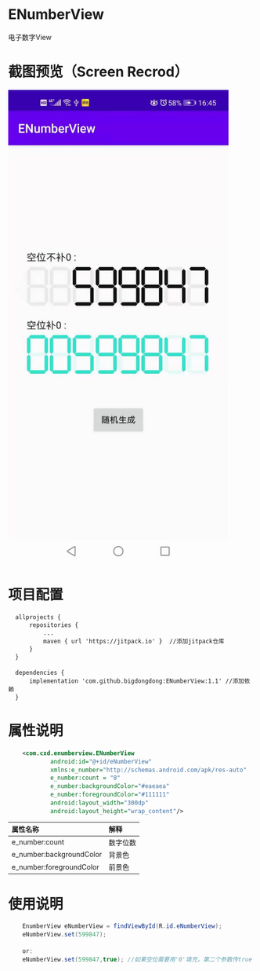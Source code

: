 # ENumberView
电子数字View


# 截图预览（Screen Recrod）
<img  width = "450" src = "https://github.com/bigdongdong/ENumberView/blob/master/preview/1.jpg"></img></br>

# 项目配置

```
  allprojects {
      repositories {
          ...
          maven { url 'https://jitpack.io' }  //添加jitpack仓库
      }
  }
  
  dependencies {
	  implementation 'com.github.bigdongdong:ENumberView:1.1' //添加依赖
  }
```

# 属性说明
```xml
    <com.cxd.enumberview.ENumberView
            android:id="@+id/eNumberView"
            xmlns:e_number="http://schemas.android.com/apk/res-auto"
            e_number:count = "8"
            e_number:backgroundColor="#eaeaea"
            e_number:foregroundColor="#111111"
            android:layout_width="300dp"
            android:layout_height="wrap_content"/>
```

|属性名称|解释|
|:---|:---|
|e_number:count|数字位数|
|e_number:backgroundColor|背景色|
|e_number:foregroundColor|前景色|

# 使用说明
```java
	EnumberView eNumberView = findViewById(R.id.eNumberView);
	eNumberView.set(599847);
	
	or:
	eNumberView.set(599847,true); //如果空位需要用'0'填充，第二个参数传true
```
